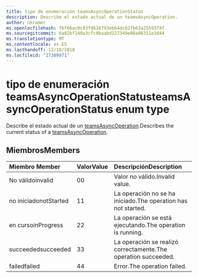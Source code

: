 ```yaml
---
title: tipo de enumeración teamsAsyncOperationStatus
description: Describe el estado actual de un teamsAsyncOperation.
author: nkramer
ms.openlocfilehash: fbf66ac0c93fd616793ebb4dc62fb63a2559374f
ms.sourcegitcommit: 6a82bf240a3cfc0baabd227349e08a08311e3d44
ms.translationtype: MT
ms.contentlocale: es-ES
ms.lasthandoff: 12/18/2018
ms.locfileid: "27309971"
---
```

# <a name="teamsasyncoperationstatus-enum-type"></a><span data-ttu-id="face5-103">tipo de enumeración teamsAsyncOperationStatus</span><span class="sxs-lookup"><span data-stu-id="face5-103">teamsAsyncOperationStatus enum type</span></span>



<span data-ttu-id="face5-104">Describe el estado actual de un [teamsAsyncOperation](teamsasyncoperation.md).</span><span class="sxs-lookup"><span data-stu-id="face5-104">Describes the current status of a [teamsAsyncOperation](teamsasyncoperation.md).</span></span>

## <a name="members"></a><span data-ttu-id="face5-105">Miembros</span><span class="sxs-lookup"><span data-stu-id="face5-105">Members</span></span>

| <span data-ttu-id="face5-106">Miembro	</span><span class="sxs-lookup"><span data-stu-id="face5-106">Member</span></span> | <span data-ttu-id="face5-107">Valor</span><span class="sxs-lookup"><span data-stu-id="face5-107">Value</span></span>| <span data-ttu-id="face5-108">Descripción</span><span class="sxs-lookup"><span data-stu-id="face5-108">Description</span></span> |
|:---------------|:--------|:----------|
|<span data-ttu-id="face5-109">No válido</span><span class="sxs-lookup"><span data-stu-id="face5-109">invalid</span></span>|<span data-ttu-id="face5-110">0</span><span class="sxs-lookup"><span data-stu-id="face5-110">0</span></span>|<span data-ttu-id="face5-111">Valor no válido.</span><span class="sxs-lookup"><span data-stu-id="face5-111">Invalid value.</span></span>|
|<span data-ttu-id="face5-112">no iniciado</span><span class="sxs-lookup"><span data-stu-id="face5-112">notStarted</span></span>|<span data-ttu-id="face5-113">1</span><span class="sxs-lookup"><span data-stu-id="face5-113">1</span></span>|<span data-ttu-id="face5-114">La operación no se ha iniciado.</span><span class="sxs-lookup"><span data-stu-id="face5-114">The operation has not started.</span></span>|
|<span data-ttu-id="face5-115">en curso</span><span class="sxs-lookup"><span data-stu-id="face5-115">inProgress</span></span>|<span data-ttu-id="face5-116">2</span><span class="sxs-lookup"><span data-stu-id="face5-116">2</span></span>|<span data-ttu-id="face5-117">La operación se está ejecutando.</span><span class="sxs-lookup"><span data-stu-id="face5-117">The operation is running.</span></span>|
|<span data-ttu-id="face5-118">succeeded</span><span class="sxs-lookup"><span data-stu-id="face5-118">succeeded</span></span>|<span data-ttu-id="face5-119">3</span><span class="sxs-lookup"><span data-stu-id="face5-119">3</span></span>|<span data-ttu-id="face5-120">La operación se realizó correctamente.</span><span class="sxs-lookup"><span data-stu-id="face5-120">The operation succeeded.</span></span>|
|<span data-ttu-id="face5-121">failed</span><span class="sxs-lookup"><span data-stu-id="face5-121">failed</span></span>|<span data-ttu-id="face5-122">4</span><span class="sxs-lookup"><span data-stu-id="face5-122">4</span></span>|<span data-ttu-id="face5-123">Error.</span><span class="sxs-lookup"><span data-stu-id="face5-123">The operation failed.</span></span>|